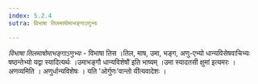 ```yaml
---
index: 5.2.4
sutra: विभाषा तिलमाषोमाभङ्गाऽणुभ्यः

---
```

_विभाषा तिलमाषोमाभङ्गाऽणुभ्यः_ - विभाषा तिस ।तिल, माष, उमा, भङ्ग, अणु-एभ्यो धान्यविसेषवाचिभ्यः षष्ठन्तेभ्यो यद्वा स्यादित्यर्थः ।उमाभङ्गौ धान्यविशेषौ॑ इति भाष्यम् ।उमा स्यादतसी क्षुमा॑ इत्यमरः । अणव्यमिति । अणुर्धान्यविशेषः । यति 'ओर्गुणः'वान्तो यी॑त्यवादेशः । 